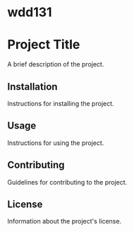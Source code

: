 # wdd131


# Project Title

A brief description of the project.

## Installation

Instructions for installing the project.

## Usage

Instructions for using the project.

## Contributing

Guidelines for contributing to the project.

## License

Information about the project's license.

